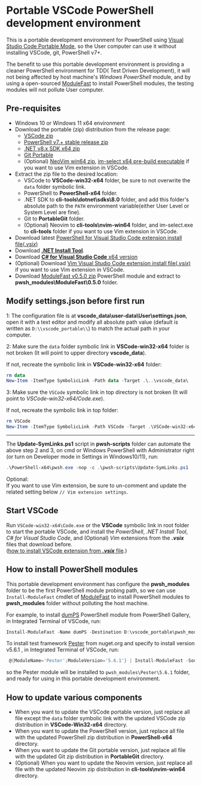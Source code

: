 # Portable VSCode PowerShell development environment

This is a portable development environment for PowerShell using [Visual Studio Code Portable Mode](https://code.visualstudio.com/docs/editor/portable), so the User computer can use it without installing VSCode, git, PowerShell v7+.

The benefit to use this portable development environment is providing a cleaner PowerShell environment for TDD( Test Driven Development), it will not being affected by host machine's *Windows PowerShell* module, and by using a open-sourced [ModuleFast](https://github.com/JustinGrote/ModuleFast) to install PowerShell modules, the testing modules will not pollute User computer.

## Pre-requisites

- Windows 10 or Windows 11 x64 environment
- Download the portable (zip) distribution from the release page:
  - [VSCode zip](https://code.visualstudio.com/download)
  - [PowerShell v7.+ stable release zip](https://github.com/PowerShell/PowerShell/releases/)
  - [.NET v8.x SDK x64 zip](https://dotnet.microsoft.com/download/dotnet/8.0)
  - [Git Portable](https://git-scm.com/downloads/win)
  - (Optional) [NeoVim win64 zip](https://github.com/neovim/neovim/releases/tag/v0.10.1), [im-select x64 pre-build executable](https://github.com/daipeihust/im-select/tree/master/win/out/x64) if you want to use Vim extension in VSCode.
- Extract the zip file to the desired location:
  - VSCode to **VSCode-win32-x64** folder, be sure to not overwrite the `data` folder symbolic link.
  - PowerShell to **PowerShell-x64** folder.
  - .NET SDK to **cli-tools\dotnet\sdks\8.0** folder, and add this folder's absolute path to the `PATH` environment variable(either User Level or System Level are fine).
  - Git to **PortableGit** folder.
  - (Optional) Neovim to **cli-tools\nvim-win64** folder, and im-select.exe to **cli-tools** folder if you want to use Vim extension in VSCode.
- Download latest [PowerShell for Visual Studio Code extension install file(*.vsix*)](https://github.com/PowerShell/vscode-powershell/releases/)
- Download [**.NET Install Tool**](https://marketplace.visualstudio.com/items?itemName=ms-dotnettools.vscode-dotnet-runtime).
- Download [**C# for Visual Studio Code** x64 version](https://marketplace.visualstudio.com/items?itemName=ms-dotnettools.csharp)
- (Optional) Download [Vim Visual Studio Code extension install file(*.vsix*)](https://marketplace.visualstudio.com/items?itemName=vscodevim.vim) if you want to use Vim extension in VSCode.
- Download [ModuleFast v0.5.0 zip](https://github.com/JustinGrote/ModuleFast/releases/tag/v0.5.0) PowerShell module and extract to **pwsh_modules\ModuleFast\0.5.0** folder.

## Modify settings.json before first run

1: The configuration file is at  **vscode_data\user-data\User\settings.json**, open it with a text editor and modify all absolute path value (default is written as `D:\\vscode_portable\\`) to match the actual path in your computer.

2: Make sure the `data` folder symbolic link in **VSCode-win32-x64** folder is not broken (It will point to upper directory **vscode_data**).

If not, recreate the symbolic link in **VSCode-win32-x64** folder:

```powershell
rm data
New-Item -ItemType SymbolicLink -Path data -Target .\..\vscode_data\
```

3: Make sure the `VSCode` symbolic link in top directory is not broken (It will point to *VSCode-win32-x64/Code.exe*).

If not, recreate the symbolic link in top folder:

```powershell
rm VSCode
New-Item -ItemType SymbolicLink -Path VSCode -Target .\VSCode-win32-x64\Code.exe
```

---

The **Update-SymLinks.ps1** script in **pwsh-scripts** folder can automate the above step 2 and 3, on cmd or Windows PowerShell with Administrator right (or turn on Developer mode in Settings in Windows10/11), run:

```powershell
.\PowerShell-x64\pwsh.exe -nop -c .\pwsh-scripts\Update-SymLinks.ps1 
```

Optional:  
If you want to use Vim extension, be sure to un-comment and update the related setting below `// Vim extension settings`.

## Start VSCode

Run `VSCode-win32-x64\Code.exe` or the **VSCode** symbolic link in root folder to start the portable VSCode, and install the *PowerShell*, *.NET Install Tool*, *C# for Visual Studio Code*, and (Optional) *Vim* extensions from the ***.vsix*** files that download before.  
([how to install VSCode extension from ***.vsix*** file](https://code.visualstudio.com/docs/editor/extension-marketplace#_install-from-a-vsix).)

## How to install PowerShell modules

This portable development environment has configure the **pwsh_modules** folder to be the first PowerShell module probing path, so we can use `Install-ModuleFast` cmdlet of [ModuleFast](https://github.com/JustinGrote/ModuleFast) to install PowerShell modules to **pwsh_modules** folder without polluting the host machine.

For example, to install [dumPS](https://github.com/deadlydog/PowerShell.dumPS) PowerShell module from PowerShell Gallery, in Integrated Terminal of VSCode, run:

```powershell
Install-ModuleFast -Name dumPS -Destination D:\vscode_portable\pwsh_modules
```

To install test framework [Pester](https://pester.dev/) from nuget.org and specify to install version v5.6.1 , in Integrated Terminal of VSCode, run:

```powershell
 @{ModuleName='Pester';ModuleVersion='5.6.1'} | Install-ModuleFast -Source api.nuget.org/v3 -Destination D:\vscode_portable\pwsh_modules
```

so the Pester module will be installed to `pwsh_modules\Pester\5.6.1` folder, and ready for using in this portable development environment.

## How to update various components

- When you want to update the VSCode portable version, just replace all file except the `data` folder symbolic link with the updated VSCode zip distribution in **VSCode-Win32-x64** directory.
- When you want to update the PowerShell version, just replace all file with the updated PowerShell zip distribution in **PowerShell-x64** directory.
- When you want to update the Git portable version, just replace all file with the updated Git zip distribution in **PortableGit** directory.
- (Optional) When you want to update the Neovim version, just replace all file with the updated Neovim zip distribution in **cli-tools\nvim-win64** directory.
